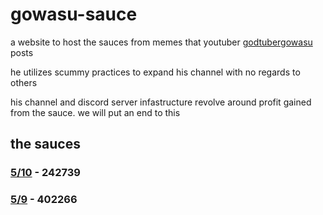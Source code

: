 # gowasu-sauce

a website to host the sauces from memes that youtuber [godtubergowasu](https://www.youtube.com/c/GodtuberGowasu) posts

he utilizes scummy practices to expand his channel with no regards to others

his channel and discord server infastructure revolve around profit gained from the sauce. we will put an end to this

## the sauces

### [5/10](https://www.youtube.com/post/Ugkxt2frF6OfN1R4j2XZDCRNm5HbJbutPC9l) - 242739

### [5/9](https://www.youtube.com/post/Ugkxl22p_Mz1Wxoa3EQIT5gINd0kEbTwVeP5) - 402266
